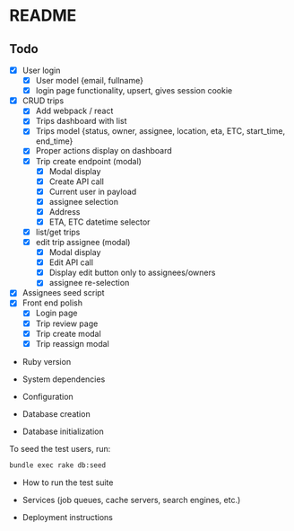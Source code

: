 # README

## Todo

- [x] User login
  - [x] User model {email, fullname}
  - [x] login page functionality, upsert, gives session cookie
- [x] CRUD trips
  - [x] Add webpack / react
  - [x] Trips dashboard with list
  - [x] Trips model {status, owner, assignee, location, eta, ETC, start_time, end_time}
  - [x] Proper actions display on dashboard
  - [x] Trip create endpoint (modal)
    - [x] Modal display
    - [x] Create API call
    - [x] Current user in payload
    - [x] assignee selection
    - [x] Address
    - [x] ETA, ETC datetime selector
  - [x] list/get trips
  - [x] edit trip assignee (modal)
    - [x] Modal display
    - [x] Edit API call
    - [x] Display edit button only to assignees/owners
    - [x] assignee re-selection
- [x] Assignees seed script
- [x] Front end polish
  - [x] Login page
  - [x] Trip review page
  - [x] Trip create modal
  - [x] Trip reassign modal

* Ruby version

* System dependencies

* Configuration

* Database creation

* Database initialization

To seed the test users, run:

```bash
bundle exec rake db:seed
```

* How to run the test suite

* Services (job queues, cache servers, search engines, etc.)

* Deployment instructions
